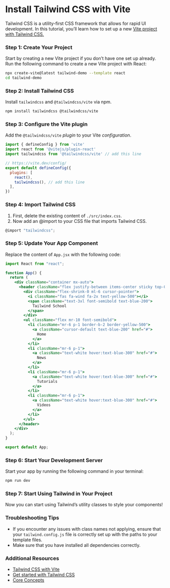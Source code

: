 # Install Tailwind CSS with Vite

Tailwind CSS is a utility-first CSS framework that allows for rapid UI development. In this tutorial, you’ll learn how to set up a new [Vite project with Tailwind CSS.](https://tailwindcss.com/docs/installation/using-vite)

### Step 1: Create Your Project

Start by creating a new Vite project if you don’t have one set up already. Run the following command to create a new Vite project with React:

```bash
npx create-vite@latest tailwind-demo --template react
cd tailwind-demo
```

### Step 2: Install Tailwind CSS

Install `tailwindcss` and `@tailwindcss/vite` via npm.

```bash
npm install tailwindcss @tailwindcss/vite
```


### Step 3: Configure the Vite plugin

Add the `@tailwindcss/vite` *plugin* to your Vite *configuration*.

```js
import { defineConfig } from 'vite'
import react from '@vitejs/plugin-react'
import tailwindcss from '@tailwindcss/vite' // add this line

// https://vite.dev/config/
export default defineConfig({
  plugins: [
    react(),
    tailwindcss(), // add this line
  ],
})
```
  
### Step 4: Import Tailwind CSS

1. First, delete the existing content of `./src/index.css`.
2. Now add an @import to your CSS file that imports Tailwind CSS.

```js
@import "tailwindcss";
```


### Step 5: Update Your App Component

Replace the content of `App.jsx` with the following code:

```jsx
import React from "react";

function App() {
  return (
    <div className="container mx-auto">
      <header className="flex justify-between items-center sticky top-0 z-10 py-4 bg-blue-900">
        <div className="flex-shrink-0 ml-6 cursor-pointer">
          <i className="fas fa-wind fa-2x text-yellow-500"></i>
          <span className="text-3xl font-semibold text-blue-200">
            Tailwind School
          </span>
        </div>
        <ul className="flex mr-10 font-semibold">
          <li className="mr-6 p-1 border-b-2 border-yellow-500">
            <a className="cursor-default text-blue-200" href="#">
              Home
            </a>
          </li>
          <li className="mr-6 p-1">
            <a className="text-white hover:text-blue-300" href="#">
              News
            </a>
          </li>
          <li className="mr-6 p-1">
            <a className="text-white hover:text-blue-300" href="#">
              Tutorials
            </a>
          </li>
          <li className="mr-6 p-1">
            <a className="text-white hover:text-blue-300" href="#">
              Videos
            </a>
          </li>
        </ul>
      </header>
    </div>
  );
}

export default App;
```

### Step 6: Start Your Development Server

Start your app by running the following command in your terminal:

```bash
npm run dev
```

### Step 7: Start Using Tailwind in Your Project

Now you can start using Tailwind’s utility classes to style your components!

### Troubleshooting Tips

- If you encounter any issues with class names not applying, ensure that your `tailwind.config.js` file is correctly set up with the paths to your template files.
- Make sure that you have installed all dependencies correctly.

### Additional Resources

- [Tailwind CSS with Vite](https://tailwindcss.com/docs/installation/using-vite)
- [Get started with Tailwind CSS](https://tailwindcss.com/docs/installation/framework-guides)
- [Core Concepts](https://tailwindcss.com/docs)
